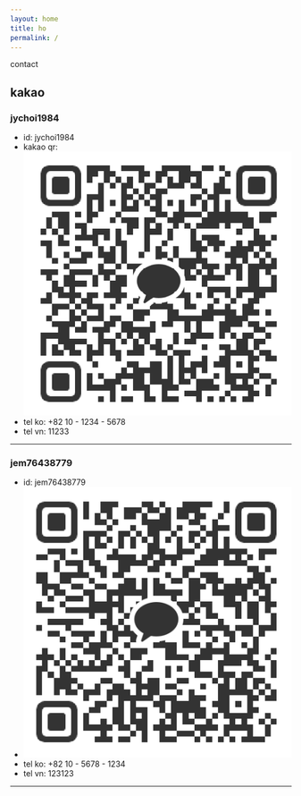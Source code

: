 ```yaml
---
layout: home
title: ho
permalink: /
---
```


contact 

## kakao

### jychoi1984

- id: jychoi1984
- kakao qr: ![jychoi1984 qr](/assets/jychoi1984qr.png)
- tel ko: +82 10 - 1234 - 5678
- tel vn: 11233

- - - 

### jem76438779

- id: jem76438779
- ![jem76438779 qr](/assets/jem76438779qr.png)
- tel ko: +82 10 - 5678 - 1234
- tel vn: 123123

- - - 
